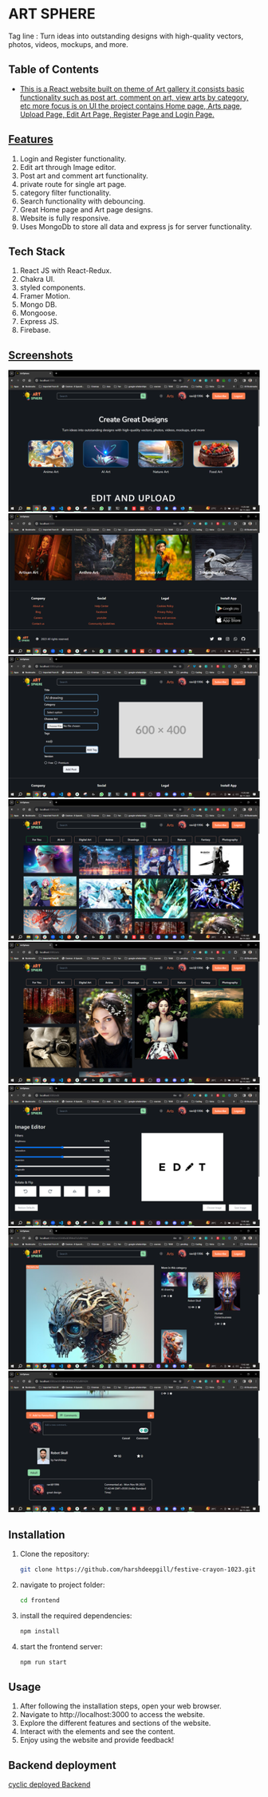 # ART SPHERE

Tag line : Turn ideas into outstanding designs with high-quality vectors, photos, videos, mockups, and more.

## Table of Contents

- [This is a React website built on theme of Art gallery it consists basic functionality such as post art, comment on art, view arts by category, etc more focus is on UI the project contains Home page, Arts page, Upload Page, Edit Art Page, Register Page and Login Page.](#description)

## [Features](#features)

1. Login and Register functionality.
2. Edit art through Image editor.
3. Post art and comment art functionality.
4. private route for single art page.
5. category filter functionality.
6. Search functionality with debouncing.
7. Great Home page and Art page designs.
8. Website is fully responsive.
9. Uses MongoDb to store all data and express js for server functionality.

## Tech Stack

1. React JS with React-Redux.
2. Chakra UI.
3. styled components.
4. Framer Motion.
5. Mongo DB.
6. Mongoose.
7. Express JS.
8. Firebase.

## [Screenshots](#screenshots)

![Screenshot 1](./frontend/public/Images/Screen-1.png)
![Screenshot 2](./frontend/public/Images/Screen-2.png)
![Screenshot 3](./frontend/public/Images/Screen-3.png)
![Screenshot 4](./frontend/public/Images/Screen-4.png)
![Screenshot 5](./frontend/public/Images/Screen-5.png)
![Screenshot 6](./frontend/public/Images/Screen-6.png)
![Screenshot 7](./frontend/public/Images/Screen-7.png)
![Screenshot 8](./frontend/public/Images/Screen-8.png)

## Installation

1. Clone the repository:

   ```sh
   git clone https://github.com/harshdeepgill/festive-crayon-1023.git
   ```

2. navigate to project folder:

   ```sh
   cd frontend
   ```

3. install the required dependencies:

   ```sh
   npm install
   ```

4. start the frontend server:

   ```sh
   npm run start
   ```

## Usage

1. After following the installation steps, open your web browser.
2. Navigate to http://localhost:3000 to access the website.
3. Explore the different features and sections of the website.
4. Interact with the elements and see the content.
5. Enjoy using the website and provide feedback!

## Backend deployment

[cyclic deployed Backend](https://gifted-kit-cow.cyclic.app/)
